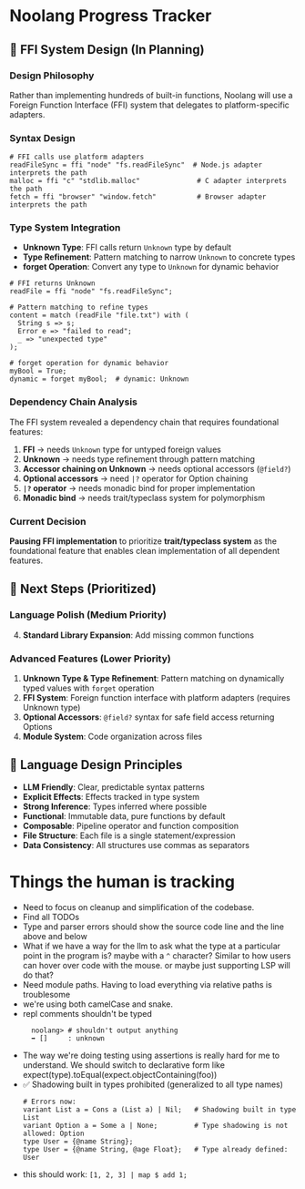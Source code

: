# Noolang Progress Tracker

## 🔄 FFI System Design (In Planning)

### **Design Philosophy**

Rather than implementing hundreds of built-in functions, Noolang will use a Foreign Function Interface (FFI) system that delegates to platform-specific adapters.

### **Syntax Design**

```noolang
# FFI calls use platform adapters
readFileSync = ffi "node" "fs.readFileSync"  # Node.js adapter interprets the path
malloc = ffi "c" "stdlib.malloc"              # C adapter interprets the path
fetch = ffi "browser" "window.fetch"          # Browser adapter interprets the path
```

### **Type System Integration**

- **Unknown Type**: FFI calls return `Unknown` type by default
- **Type Refinement**: Pattern matching to narrow `Unknown` to concrete types
- **forget Operation**: Convert any type to `Unknown` for dynamic behavior

```noolang
# FFI returns Unknown
readFile = ffi "node" "fs.readFileSync";

# Pattern matching to refine types
content = match (readFile "file.txt") with (
  String s => s;
  Error e => "failed to read";
  _ => "unexpected type"
);

# forget operation for dynamic behavior
myBool = True;
dynamic = forget myBool;  # dynamic: Unknown
```

### **Dependency Chain Analysis**

The FFI system revealed a dependency chain that requires foundational features:

1. **FFI** → needs `Unknown` type for untyped foreign values
2. **Unknown** → needs type refinement through pattern matching
3. **Accessor chaining on Unknown** → needs optional accessors (`@field?`)
4. **Optional accessors** → need `|?` operator for Option chaining
5. **`|?` operator** → needs monadic bind for proper implementation
6. **Monadic bind** → needs trait/typeclass system for polymorphism

### **Current Decision**

**Pausing FFI implementation** to prioritize **trait/typeclass system** as the foundational feature that enables clean implementation of all dependent features.

## 🚀 Next Steps (Prioritized)

### **Language Polish (Medium Priority)**
4. **Standard Library Expansion**: Add missing common functions

### **Advanced Features (Lower Priority)**
1. **Unknown Type & Type Refinement**: Pattern matching on dynamically typed values with `forget` operation
3. **FFI System**: Foreign function interface with platform adapters (requires Unknown type)
4. **Optional Accessors**: `@field?` syntax for safe field access returning Options
6. **Module System**: Code organization across files

## 🎯 Language Design Principles
- **LLM Friendly**: Clear, predictable syntax patterns
- **Explicit Effects**: Effects tracked in type system
- **Strong Inference**: Types inferred where possible
- **Functional**: Immutable data, pure functions by default
- **Composable**: Pipeline operator and function composition
- **File Structure**: Each file is a single statement/expression
- **Data Consistency**: All structures use commas as separators

# Things the human is tracking
- Need to focus on cleanup and simplification of the codebase.
- Find all TODOs
- Type and parser errors should show the source code line and the line above and below
- What if we have a way for the llm to ask what the type at a particular point in the program is? maybe with a `^` character? Similar to how users can hover over code with the mouse. or maybe just supporting LSP will do that?
- Need module paths. Having to load everything via relative paths is troublesome
- we're using both camelCase and snake. 
- repl comments shouldn't be typed 
  ```
    noolang> # shouldn't output anything
    ➡ []     : unknown
  ```
- The way we're doing testing using assertions is really hard for me to understand. We should switch to declarative form like expect(type).toEqual(expect.objectContaining(foo))
- ✅ Shadowing built in types prohibited (generalized to all type names)
  ```
  # Errors now:
  variant List a = Cons a (List a) | Nil;   # Shadowing built in type List
  variant Option a = Some a | None;         # Type shadowing is not allowed: Option
  type User = {@name String};
  type User = {@name String, @age Float};   # Type already defined: User
  ```
- this should work: `[1, 2, 3] | map $ add 1;`